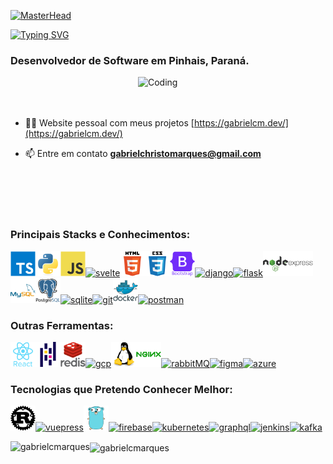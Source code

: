 [![MasterHead](https://user-images.githubusercontent.com/74038190/241765440-80728820-e06b-4f96-9c9e-9df46f0cc0a5.gif)](https://gabrielcmarques.github.io/)

[![Typing SVG](https://readme-typing-svg.demolab.com?font=Fira+Code&weight=600&size=35&duration=3500&pause=10000&center=true&width=880&height=73&lines=Ol%C3%A1+%F0%9F%91%8B%2C+eu+sou+Gabriel+de+Christo+Marques)](https://git.io/typing-svg)
<h3 align="left">Desenvolvedor de Software em Pinhais, Paraná.</h3>
<img align="right" alt="Coding" width="300" src="https://user-images.githubusercontent.com/74038190/212284145-bf2c01a8-c448-4f1a-b911-996024c84606.gif">

<br><br><br>

- 👨‍💻 Website pessoal com meus projetos [https://gabrielcm.dev/](https://gabrielcm.dev/)

- 📫 Entre em contato **gabrielchristomarques@gmail.com**

<br><br><br><br>
  
<h3 align=left>Principais Stacks e Conhecimentos:</h3><p align=left><a href=https://www.typescriptlang.org/ rel=noreferrer target=_blank><img alt=typescript height=40 src=https://raw.githubusercontent.com/devicons/devicon/master/icons/typescript/typescript-original.svg width=40></a><a href=https://www.python.org rel=noreferrer target=_blank><img alt=python height=40 src=https://raw.githubusercontent.com/devicons/devicon/master/icons/python/python-original.svg width=40></a><a href=https://developer.mozilla.org/en-US/docs/Web/JavaScript rel=noreferrer target=_blank><img alt=javascript height=40 src=https://raw.githubusercontent.com/devicons/devicon/master/icons/javascript/javascript-original.svg width=40></a><a href=https://svelte.dev rel=noreferrer target=_blank><img alt=svelte height=40 src=https://upload.wikimedia.org/wikipedia/commons/1/1b/Svelte_Logo.svg width=40></a><a href=https://www.w3.org/html/ rel=noreferrer target=_blank><img alt=html5 height=40 src=https://raw.githubusercontent.com/devicons/devicon/master/icons/html5/html5-original-wordmark.svg width=40></a><a href=https://www.w3schools.com/css/ rel=noreferrer target=_blank><img alt=css3 height=40 src=https://raw.githubusercontent.com/devicons/devicon/master/icons/css3/css3-original-wordmark.svg width=40></a><a href=https://getbootstrap.com rel=noreferrer target=_blank><img alt=bootstrap height=40 src=https://raw.githubusercontent.com/devicons/devicon/master/icons/bootstrap/bootstrap-plain-wordmark.svg width=40></a><a href=https://www.djangoproject.com/ rel=noreferrer target=_blank><img alt=django height=40 src=https://cdn.worldvectorlogo.com/logos/django.svg width=40></a><a href=https://flask.palletsprojects.com/ rel=noreferrer target=_blank><img alt=flask height=40 src=https://www.vectorlogo.zone/logos/pocoo_flask/pocoo_flask-icon.svg width=40></a><a href=https://nodejs.org rel=noreferrer target=_blank><img alt=nodejs height=40 src=https://raw.githubusercontent.com/devicons/devicon/master/icons/nodejs/nodejs-original-wordmark.svg width=40></a><a href=https://expressjs.com rel=noreferrer target=_blank><img alt=express height=40 src=https://raw.githubusercontent.com/devicons/devicon/master/icons/express/express-original-wordmark.svg width=40></a><a href=https://www.mysql.com/ rel=noreferrer target=_blank><img alt=mysql height=40 src=https://raw.githubusercontent.com/devicons/devicon/master/icons/mysql/mysql-original-wordmark.svg width=40></a><a href=https://www.postgresql.org rel=noreferrer target=_blank><img alt=postgresql height=40 src=https://raw.githubusercontent.com/devicons/devicon/master/icons/postgresql/postgresql-original-wordmark.svg width=40></a><a href=https://www.sqlite.org/ rel=noreferrer target=_blank><img alt=sqlite height=40 src=https://www.vectorlogo.zone/logos/sqlite/sqlite-icon.svg width=40></a><a href=https://git-scm.com/ rel=noreferrer target=_blank><img alt=git height=40 src=https://www.vectorlogo.zone/logos/git-scm/git-scm-icon.svg width=40></a><a href=https://www.docker.com/ rel=noreferrer target=_blank><img alt=docker height=40 src=https://raw.githubusercontent.com/devicons/devicon/master/icons/docker/docker-original-wordmark.svg width=40></a><a href=https://postman.com rel=noreferrer target=_blank><img alt=postman height=40 src=https://www.vectorlogo.zone/logos/getpostman/getpostman-icon.svg width=40></a><h3 align=left>Outras Ferramentas:</h3><a href=https://reactjs.org/ rel=noreferrer target=_blank><img alt=react height=40 src=https://raw.githubusercontent.com/devicons/devicon/master/icons/react/react-original-wordmark.svg width=40></a><a href=https://pandas.pydata.org/ rel=noreferrer target=_blank><img alt=pandas height=40 src=https://raw.githubusercontent.com/devicons/devicon/2ae2a900d2f041da66e950e4d48052658d850630/icons/pandas/pandas-original.svg width=40></a><a href=https://redis.io rel=noreferrer target=_blank><img alt=redis height=40 src=https://raw.githubusercontent.com/devicons/devicon/master/icons/redis/redis-original-wordmark.svg width=40></a><a href=https://cloud.google.com rel=noreferrer target=_blank><img alt=gcp height=40 src=https://www.vectorlogo.zone/logos/google_cloud/google_cloud-icon.svg width=40></a><a href=https://www.linux.org/ rel=noreferrer target=_blank><img alt=linux height=40 src=https://raw.githubusercontent.com/devicons/devicon/master/icons/linux/linux-original.svg width=40></a><a href=https://www.nginx.com rel=noreferrer target=_blank><img alt=nginx height=40 src=https://raw.githubusercontent.com/devicons/devicon/master/icons/nginx/nginx-original.svg width=40></a><a href=https://www.rabbitmq.com rel=noreferrer target=_blank><img alt=rabbitMQ height=40 src=https://www.vectorlogo.zone/logos/rabbitmq/rabbitmq-icon.svg width=40></a><a href=https://www.figma.com/ rel=noreferrer target=_blank><img alt=figma height=40 src=https://www.vectorlogo.zone/logos/figma/figma-icon.svg width=40></a><a href=https://azure.microsoft.com/en-in/ rel=noreferrer target=_blank><img alt=azure height=40 src=https://www.vectorlogo.zone/logos/microsoft_azure/microsoft_azure-icon.svg width=40></a><h3 align=left>Tecnologias que Pretendo Conhecer Melhor:</h3><a href=https://www.rust-lang.org rel=noreferrer target=_blank><img alt=rust height=40 src=https://raw.githubusercontent.com/devicons/devicon/master/icons/rust/rust-plain.svg width=40></a><a href=https://ocaml.org/ rel=noreferrer target=_blank><img alt=vuepress height=40 src=https://upload.wikimedia.org/wikipedia/commons/f/ff/OCaml_Logo.svg width=40></a><a href=https://golang.org rel=noreferrer target=_blank><img alt=go height=40 src=https://raw.githubusercontent.com/devicons/devicon/master/icons/go/go-original.svg width=40></a><a href=https://firebase.google.com/ rel=noreferrer target=_blank><img alt=firebase height=40 src=https://www.vectorlogo.zone/logos/firebase/firebase-icon.svg width=40></a><a href=https://kubernetes.io rel=noreferrer target=_blank><img alt=kubernetes height=40 src=https://www.vectorlogo.zone/logos/kubernetes/kubernetes-icon.svg width=40></a><a href=https://graphql.org rel=noreferrer target=_blank><img alt=graphql height=40 src=https://www.vectorlogo.zone/logos/graphql/graphql-icon.svg width=40></a><a href=https://www.jenkins.io rel=noreferrer target=_blank><img alt=jenkins height=40 src=https://www.vectorlogo.zone/logos/jenkins/jenkins-icon.svg width=40></a><a href=https://kafka.apache.org/ rel=noreferrer target=_blank><img alt=kafka height=40 src=https://www.vectorlogo.zone/logos/apache_kafka/apache_kafka-icon.svg width=40></a>


<p><img align="left" src="https://github-readme-stats.vercel.app/api/top-langs?username=gabrielcmarques&show_icons=true&locale=en&layout=compact" alt="gabrielcmarques" /></p>
<p><img align="center" style="width: 49%" src="https://github-readme-streak-stats.herokuapp.com/?user=gabrielcmarques&" alt="gabrielcmarques" /></p>

